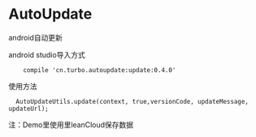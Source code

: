 # AutoUpdate

android自动更新

android studio导入方式

        compile 'cn.turbo.autoupdate:update:0.4.0'
        
使用方法

      AutoUpdateUtils.update(context, true,versionCode, updateMessage, updateUrl);
注：Demo里使用里leanCloud保存数据
   
        